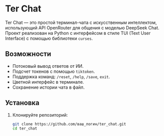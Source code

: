 # Ter Chat

Ter Chat — это простой терминал-чата с искусственным интеллектом, использующий API OpenRouter для общения с моделью DeepSeek Chat. Проект реализован на Python с интерфейсом в стиле TUI (Text User Interface) с помощью библиотеки `curses`.

## Возможности
- Потоковый вывод ответов от ИИ.
- Подсчет токенов с помощью `tiktoken`.
- Поддержка команд: `/reset`, `/help`, `/save`, `exit`.
- Цветной интерфейс в терминале.
- Сохранение истории чата в файл.

## Установка
1. Клонируйте репозиторий:
   ```bash
   git clone https://github.com/ваш_логин/ter_chat.git
   cd ter_chat